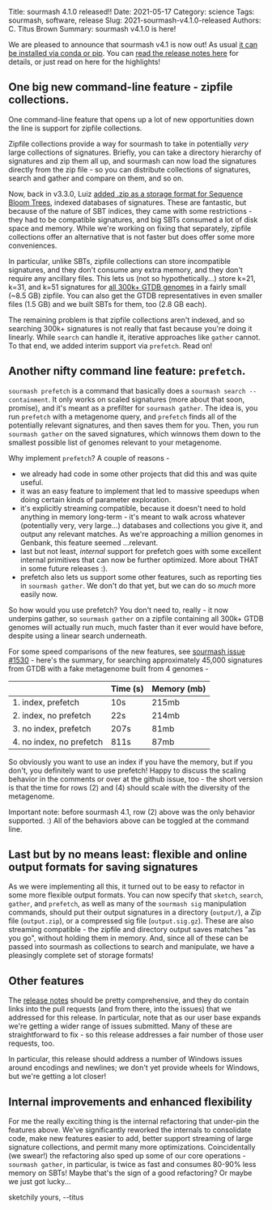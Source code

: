 Title: sourmash 4.1.0 released!!
Date: 2021-05-17
Category: science
Tags: sourmash, software, release
Slug: 2021-sourmash-v4.1.0-released
Authors: C. Titus Brown
Summary: sourmash v4.1.0 is here!

We are pleased to announce that sourmash v4.1 is now out! As usual [it can be installed via conda or pip](https://sourmash.readthedocs.io/en/latest/#installing-sourmash). You can [read the release notes here](https://github.com/dib-lab/sourmash/releases/tag/v4.1.0) for details, or just read on here for the highlights!

## One big new command-line feature - zipfile collections.

One command-line feature that opens up a lot of new opportunities down the line is support for zipfile collections.

Zipfile collections provide a way for sourmash to take in potentially *very* large collections of signatures. Briefly, you can take a directory hierarchy of signatures and zip them all up, and sourmash can now load the signatures directly from the zip file - so you can distribute collections of signatures, search and gather and compare on them, and so on.

Now, back in v3.3.0, Luiz [added .zip as a storage format for Sequence Bloom Trees](http://ivory.idyll.org/blog/2020-sourmash-databases-as-zip-files.html), indexed databases of signatures. These are fantastic, but because of the nature of SBT indices, they came with some restrictions - they had to be compatible signatures, and big SBTs consumed a lot of disk space and memory. While we're working on fixing that separately, zipfile collections offer an alternative that is not faster but does offer some more conveniences.

In particular, unlike SBTs, zipfile collections can store incompatible signatures, and they don't consume any extra memory, and they don't require any ancillary files. This lets us (not so hypothetically...) store k=21, k=31, and k=51 signatures for [all 300k+  GTDB genomes](https://osf.io/wxf9z/files/) in a fairly small (~8.5 GB) zipfile. You can also get the GTDB representatives in even smaller files (1.5 GB) and we built SBTs for them, too (2.8 GB each).

The remaining problem is that zipfile collections aren't indexed, and so searching 300k+ signatures is not really that fast because you're doing it linearly. While `search` can handle it, iterative approaches like `gather` cannot. To that end, we added interim support via `prefetch`. Read on!

## Another nifty command line feature: `prefetch`.

`sourmash prefetch` is a command that basically does a `sourmash search --containment`. It only works on scaled signatures (more about that soon, promise), and it's meant as a prefilter for `sourmash gather`. The idea is, you run `prefetch` with a metagenome query, and `prefetch` finds all of the potentially relevant signatures, and then saves them for you. Then, you run `sourmash gather` on the saved signatures, which winnows them down to the smallest possible list of genomes relevant to your metagenome.

Why implement `prefetch`? A couple of reasons -

* we already had code in some other projects that did this and was quite useful.
* it was an easy feature to implement that led to massive speedups when doing certain kinds of parameter exploration.
* it's explicitly streaming compatible, because it doesn't need to hold anything in memory long-term - it's meant to walk across whatever (potentially very, very large...) databases and collections you give it, and output any relevant matches. As we're approaching a million genomes in Genbank, this feature seemed ...relevant.
* last but not least, _internal_ support for prefetch goes with some excellent internal primitives that can now be further optimized. More about THAT in some future releases :).
* prefetch also lets us support some other features, such as reporting ties in `sourmash gather`. We don't do that yet, but we can do so _much_ more easily now.

So how would you use prefetch? You don't need to, really - it now underpins gather, so `sourmash gather` on a zipfile containing all 300k+ GTDB genomes will actually run much, much faster than it ever would have before, despite using a linear search underneath.

For some speed comparisons of the new features, see [sourmash issue #1530](https://github.com/dib-lab/sourmash/issues/1530) - here's the summary, for searching approximately 45,000 signatures from GTDB with a fake metagenome built from 4 genomes -

|          | Time (s) | Memory (mb)|
| -------- | -------- | -----------|
| 1. index, prefetch     | 10s     | 215mb       |
| 2. index, no prefetch     | 22s     | 214mb       |
| 3. no index, prefetch     | 207s     | 81mb       |
| 4. no index, no prefetch     | 811s     | 87mb       |

So obviously you want to use an index if you have the memory, but if you don't, you definitely want to use prefetch! Happy to discuss the scaling behavior in the comments or over at the github issue, too - the short version is that the time for rows (2) and (4) should scale with the diversity of the metagenome.

Important note: before sourmash 4.1, row (2) above was the only behavior supported. :) All of the behaviors above can be toggled at the command line.

## Last but by no means least: flexible and online output formats for saving signatures

As we were implementing all this, it turned out to be easy to refactor in some more flexible output formats.  You can now specify that `sketch`, `search`, `gather`, and `prefetch`, as well as many of the `sourmash sig` manipulation commands, should put their output signatures in a directory (`output/`), a Zip file (`output.zip`), or a compressed sig file (`output.sig.gz`). These are also streaming compatible - the zipfile and directory output saves matches "as you go", without holding them in memory. And, since all of these can be passed into sourmash as collections to search and manipulate, we have a pleasingly complete set of storage formats!

## Other features

The [release notes](https://github.com/dib-lab/sourmash/releases/tag/v4.1.0) should be pretty comprehensive, and they do contain links into the pull requests (and from there, into the issues) that we addressed for this release. In particular, note that as our user base expands we're getting a wider range of issues submitted. Many of these are straightforward to fix - so this release addresses a fair number of those user requests, too.

In particular, this release should address a number of Windows issues around encodings and newlines; we don't yet provide wheels for Windows, but we're getting a lot closer!

## Internal improvements and enhanced flexibility

For me the really exciting thing is the internal refactoring that under-pin the features above. We've significantly reworked the internals to consolidate code, make new features easier to add, better support streaming of large signature collections, and permit many more optimizations. Coincidentally (we swear!) the refactoring also sped up some of our core operations - `sourmash gather`, in particular, is twice as fast and consumes 80-90% less memory on SBTs! Maybe that's the sign of a good refactoring? Or maybe we just got lucky...

sketchily yours,
--titus
